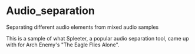 # Audio_separation
Separating different audio elements from mixed audio samples

This is a sample of what Spleeter, a popular audio separation tool, came up with for Arch Enemy's "The Eagle Flies Alone".
